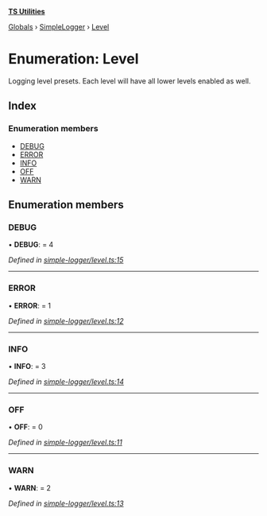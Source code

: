 **[TS Utilities](../README.md)**

[Globals](../README.md) › [SimpleLogger](../modules/simplelogger.md) › [Level](simplelogger.level.md)

# Enumeration: Level

Logging level presets.
Each level will have all lower levels enabled as well.

## Index

### Enumeration members

* [DEBUG](simplelogger.level.md#debug)
* [ERROR](simplelogger.level.md#error)
* [INFO](simplelogger.level.md#info)
* [OFF](simplelogger.level.md#off)
* [WARN](simplelogger.level.md#warn)

## Enumeration members

###  DEBUG

• **DEBUG**: = 4

*Defined in [simple-logger/level.ts:15](https://github.com/Juraji/ts-utilities/blob/7643b75/src/simple-logger/level.ts#L15)*

___

###  ERROR

• **ERROR**: = 1

*Defined in [simple-logger/level.ts:12](https://github.com/Juraji/ts-utilities/blob/7643b75/src/simple-logger/level.ts#L12)*

___

###  INFO

• **INFO**: = 3

*Defined in [simple-logger/level.ts:14](https://github.com/Juraji/ts-utilities/blob/7643b75/src/simple-logger/level.ts#L14)*

___

###  OFF

• **OFF**: = 0

*Defined in [simple-logger/level.ts:11](https://github.com/Juraji/ts-utilities/blob/7643b75/src/simple-logger/level.ts#L11)*

___

###  WARN

• **WARN**: = 2

*Defined in [simple-logger/level.ts:13](https://github.com/Juraji/ts-utilities/blob/7643b75/src/simple-logger/level.ts#L13)*
